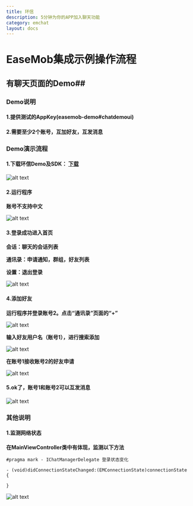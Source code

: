 ```yaml
---
title: 环信
description: 5分钟为你的APP加入聊天功能
category: emchat
layout: docs
---
```


# EaseMob集成示例操作流程 #

## 有聊天页面的Demo##

### Demo说明 ###

#### 1.提供测试的AppKey(easemob-demo#chatdemoui) ####

#### 2.需要至少2个账号，互加好友，互发消息 ####

### Demo演示流程 ###

#### 1.下载环信Demo及SDK： [下载](http://www.easemob.com/downloads.php) ####

  ![alt text](example_layout.png "Demo")
  
#### 2.运行程序 ####
**账号不支持中文**

 ![alt text](chatUIDemoLogin.png "Demo")
 
#### 3.登录成功进入首页 ####
**会话：聊天的会话列表**

**通讯录：申请通知，群组，好友列表**

**设置：退出登录**

 ![alt text](chatUIDemoHome.png "Demo")
 
#### 4.添加好友 ####
**运行程序并登录账号2。点击“通讯录”页面的“+”**

 ![alt text](chatUIDemoOther.png "Demo")
 
 **输入好友用户名（账号1），进行搜索添加**
 
 ![alt text](chatUIDemoAddFriend.png "Demo")
 
 **在账号1接收账号2的好友申请**
 
 ![alt text](chatUIDemoApplyList.png "Demo")
 
#### 5.ok了，账号1和账号2可以互发消息 ####

 ![alt text](chatUIDemoChatList.png "Demo") 
 
### 其他说明 ###
#### 1.监测网络状态 ####
**在MainViewController类中有体现，监测以下方法**

	#pragma mark - IChatManagerDelegate 登录状态变化

	- (void)didConnectionStateChanged:(EMConnectionState)connectionState
	{
    	
	}
	
![alt text](chatUIDemoNetwork.png "Demo") 
